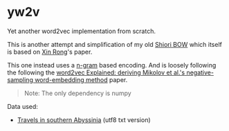 # yw2v
Yet another word2vec implementation from scratch.


This is another attempt and simplification of my old [Shiori BOW](https://github.com/afmika/shiori-bow-implementation) which itself is based on [Xin Rong](https://arxiv.org/abs/1411.2738)'s paper.

This one instead uses a [n-gram](https://en.wikipedia.org/wiki/N-gram) based encoding. And is loosely following the following the [word2vec Explained: deriving Mikolov et al.'s negative-sampling word-embedding method](https://arxiv.org/abs/1402.3722) paper.

> Note: The only dependency is numpy

Data used:
* [Travels in southern Abyssinia](https://www.gutenberg.org/ebooks/73260) (utf8 txt version)